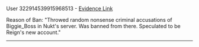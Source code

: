 
User 322914539915968513 - [Evidence Link](https://raw.githubusercontent.com/NomadsReach/GlobalBanList/main/Evidence%20Dump/Images/User%20322914539915968513.png) 

Reason of Ban: "Throwed random nonsense criminal accusations of Biggie_Boss in Nukt's server. Was banned from there. Speculated to be Reign's new account."

---
